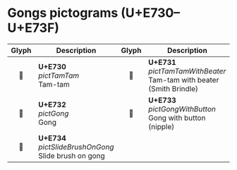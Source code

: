 Gongs pictograms (U+E730–U+E73F)
================================

| **Glyph** | **Description** | **Glyph** | **Description**
| :-------: | --------------- | :-------: | ---------------
|<span class="bravura_large">&#xe730;</span> | **U+E730**<br/>*pictTamTam*<br/>Tam-tam | <span class="bravura_large">&#xe731;</span> | **U+E731**<br/>*pictTamTamWithBeater*<br/>Tam-tam with beater (Smith Brindle)
|<span class="bravura_large">&#xe732;</span> | **U+E732**<br/>*pictGong*<br/>Gong | <span class="bravura_large">&#xe733;</span> | **U+E733**<br/>*pictGongWithButton*<br/>Gong with button (nipple)
|<span class="bravura_large">&#xe734;</span> | **U+E734**<br/>*pictSlideBrushOnGong*<br/>Slide brush on gong | &nbsp; | &nbsp;